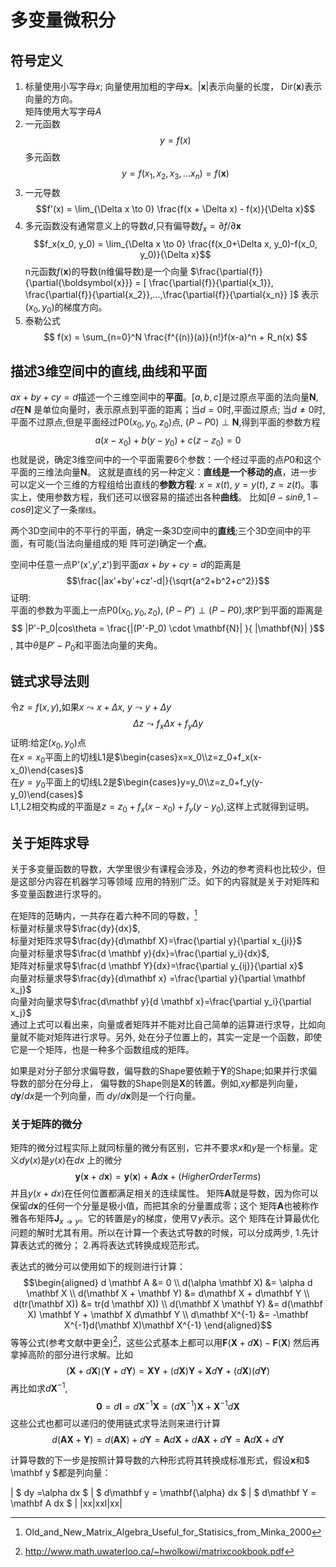 # 多变量微积分
## 符号定义
1. 标量使用小写字母$x$; 向量使用加粗的字母$\boldsymbol{x}$。$|\boldsymbol{x}|$表示向量的长度，
   Dir($\boldsymbol{x}$)表示向量的方向。  
   矩阵使用大写字母$A$
2. 一元函数$$y=f(x)$$多元函数$$y=f(x_1,x_2,x_3,...x_n)=f(\boldsymbol{x})$$
3. 一元导数$$f'(x) = \lim_{\Delta x \to 0} \frac{f(x + \Delta x) - f(x)}{\Delta x}$$
4. 多元函数没有通常意义上的导数$d$,只有偏导数$f_x = \partial{f}/\partial{\mathbf{x}}$
   $$f_x(x_0, y_0) = \lim_{\Delta x \to 0} \frac{f(x_0+\Delta x, y_0)-f(x_0, y_0)}{\Delta x}$$
   n元函数$f(\boldsymbol{x})$的导数(n维偏导数)是一个向量
   $\frac{\partial{f}}{\partial{\boldsymbol{x}}} = [ \frac{\partial{f}}{\partial{x_1}}, \frac{\partial{f}}{\partial{x_2}},...,\frac{\partial{f}}{\partial{x_n}} ]$
   表示$(x_0, y_0)$的梯度方向。
5. 泰勒公式 $$ f(x) = \sum_{n=0}^N \frac{f^{(n)}(a)}{n!}f(x-a)^n + R_n(x) $$


## 描述3维空间中的直线,曲线和平面
$ax+by+cy=d$描述一个三维空间中的**平面**。$[a,b,c]$是过原点平面的法向量$\mathbf N$, $d$在$\mathbf N$
是单位向量时，表示原点到平面的距离；当$d=0$时,平面过原点; 当$d \ne 0$时,平面不过原点,但是平面经过P0$(x_0,y_0,z_0)$点, 
$(P-P0) \perp \mathbf N$,得到平面的参数方程$$a(x-x_0)+b(y-y_0)+c(z-z_0)=0$$
也就是说，确定3维空间中的一个平面需要6个参数：一个经过平面的点$P0$和这个平面的三维法向量$\mathbf N$。
这就是直线的另一种定义：**直线是一个移动的点**，进一步可以定义一个三维的方程组给出直线的**参数方程**:
$x=x(t)$, $y=y(t)$, $z=z(t)$。事实上，使用参数方程，我们还可以很容易的描述出各种**曲线**。 
比如$[\theta-sin\theta, 1-cos\theta]$定义了一条`摆线`。

两个3D空间中的不平行的平面，确定一条3D空间中的**直线**;三个3D空间中的平面，有可能(当法向量组成的矩
阵可逆)确定一个**点**。

空间中任意一点P'(x',y',z')到平面$ax+by+cy=d$的距离是$$\frac{|ax'+by'+cz'-d|}{\sqrt{a^2+b^2+c^2}}$$
证明:  
平面的参数为平面上一点P0$(x_0, y_0, z_0)$, $(P-P') \perp (P-P0)$,求P'到平面的距离是
$$ |P'-P_0|cos\theta = \frac{|(P'-P_0) \cdot \mathbf{N}| }{ |\mathbf{N}| }$$,
其中$\theta$是$P'-P_0$和平面法向量的夹角。



## 链式求导法则
令$z=f(x,y)$,如果$x \leadsto x + \Delta x$, $y \leadsto y + \Delta y$
$$\Delta z \leadsto f_x \Delta x + f_y \Delta y$$
证明:给定$(x_0, y_0)$点  
在$x=x_0$平面上的切线L1是$\begin{cases}x=x_0\\z=z_0+f_x(x-x_0)\end{cases}$  
在$y=y_0$平面上的切线L2是$\begin{cases}y=y_0\\z=z_0+f_y(y-y_0)\end{cases}$  
L1,L2相交构成的平面是$z=z_0+f_x(x-x_0)+f_y(y-y_0)$,这样上式就得到证明。


## 关于矩阵求导
关于多变量函数的导数，大学里很少有课程会涉及，外边的参考资料也比较少，但是这部分内容在机器学习等领域
应用的特别广泛。如下的内容就是关于对矩阵和多变量函数进行求导的。

在矩阵的范畴内，一共存在着六种不同的导数，[^2]  
标量对标量求导$\frac{dy}{dx}$,   
标量对矩阵求导$\frac{dy}{d\mathbf X}=\frac{\partial y}{\partial x_{ji}}$  
向量对标量求导$\frac{d \mathbf y}{dx}=\frac{\partial y_i}{dx}$,  
矩阵对标量求导$\frac{d \mathbf Y}{dx}=\frac{\partial y_{ij}}{\partial x}$  
向量对标量求导$\frac{dy}{d\mathbf x} =\frac{\partial y}{\partial \mathbf x_j}$  
向量对向量求导$\frac{d\mathbf y}{d \mathbf x}=\frac{\partial y_i}{\partial x_j}$   
通过上式可以看出来，向量或者矩阵并不能对比自己简单的运算进行求导，比如向量就不能对矩阵进行求导。另外,
处在分子位置上的，其实一定是一个函数，即使它是一个矩阵，也是一种多个函数组成的矩阵。

如果是对分子部分求偏导数，偏导数的Shape要依赖于$\mathbf Y$的Shape;如果并行求偏导数的部分在分母上，
偏导数的Shape则是$\mathbf X$的转置。例如,$x$$y$都是列向量，$d\mathbf y/dx$是一个列向量，而
$dy/d\mathbf x$则是一个行向量。

### 关于矩阵的微分
矩阵的微分过程实际上就同标量的微分有区别，它并不要求$x$和$y$是一个标量。定义$dy(x)$是$y(x)$在$dx$
上的微分$$\mathbf y(\mathbf x+d \mathbf x)=\mathbf y(\mathbf x) + \mathbf Ad\mathbf x + (Higher Order Terms)$$
并且$y(x+dx)$在任何位置都满足相关的连续属性。
矩阵$\mathbf A$就是导数，因为你可以保留$d\mathbf x$的任何一个分量是极小值，而把其余的分量置成零；这个
矩阵$\mathbf A$也被称作雅各布矩阵$\mathbf J_{x \to y}$。它的转置是y的梯度，使用$\nabla y$表示。这个
矩阵在计算最优化问题的解时尤其有用。所以在计算一个表达式导数的时候，可以分成两步, 1.先计算表达式的微分；
2.再将表达式转换成规范形式。

表达式的微分可以使用如下的规则进行计算：
$$\begin{aligned}
d \mathbf A &= 0 \\
d(\alpha \mathbf X) &= \alpha d \mathbf X \\
d(\mathbf X + \mathbf Y) &= d\mathbf X + d\mathbf Y \\
d(tr(\mathbf X)) &= tr(d \mathbf X)) \\
d(\mathbf X \mathbf Y) &= d(\mathbf X) \mathbf Y + \mathbf X d\mathbf Y  \\
d\mathbf X^{-1} &= -\mathbf X^{-1}d(\mathbf X)\mathbf X^{-1}
\end{aligned}$$
等等公式(参考文献中更全)[^3]，这些公式基本上都可以用$\mathbf F(\mathbf X+d\mathbf X)-\mathbf F(\mathbf X)$
然后再拿掉高阶的部分进行求解。比如
$$(\mathbf X + d \mathbf X)(\mathbf Y + d \mathbf Y) = \mathbf X \mathbf Y + (d\mathbf X)\mathbf Y + \mathbf Xd\mathbf Y + (d\mathbf X)(d \mathbf Y)$$
再比如求$d\mathbf X^{-1}$,
$$\mathbf 0 = d\mathbf I = d\mathbf X^{-1}\mathbf X=(d\mathbf X^{-1})\mathbf X + \mathbf X^{-1}d\mathbf X$$
这些公式也都可以递归的使用链式求导法则来进行计算
$$d(\mathbf A \mathbf X + \mathbf Y) = d(\mathbf A \mathbf X) + d\mathbf Y = \mathbf A d \mathbf X + d \mathbf A \mathbf X + d\mathbf Y = \mathbf A d \mathbf X + d\mathbf Y$$

计算导数的下一步是按照计算导数的六种形式将其转换成标准形式，假设$\mathbf x$和$ \mathbf y $都是列向量：

| $ dy =\alpha dx $ | $ d\mathbf y = \mathbf{\alpha} dx $ | $ d\mathbf Y = \mathbf A dx $ |
|xx|xxl|xx|

[^1]: MIT多变量微积分公开课
[^2]: Old_and_New_Matrix_Algebra_Useful_for_Statisics_from_Minka_2000
[^3]: http://www.math.uwaterloo.ca/~hwolkowi/matrixcookbook.pdf



